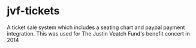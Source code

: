 jvf-tickets
===========

A ticket sale system which includes a seating chart and paypal payment integration. This was used for The Justin Veatch Fund's benefit concert in 2014

